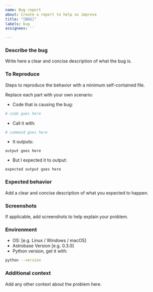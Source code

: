 ```yaml
---
name: Bug report
about: Create a report to help us improve
title: "[BUG]"
labels: bug
assignees: ''

---
```


### Describe the bug

Write here a clear and concise description of what the bug is.

### To Reproduce

Steps to reproduce the behavior with a minimum self-contained file.

Replace each part with your own scenario:

* Code that is causing the bug:

```Python
# code goes here
```

* Call it with:

```bash
# command goes here
```

* It outputs:

```
output goes here
```

* But I expected it to output:

```
expected output goes here
```

### Expected behavior

Add a clear and concise description of what you expected to happen.

### Screenshots

If applicable, add screenshots to help explain your problem.

### Environment

* OS: [e.g. Linux / Windows / macOS]
* Astrobase Version [e.g. 0.3.0]
* Python version, get it with:

```bash
python --version
```

### Additional context

Add any other context about the problem here.
